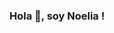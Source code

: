 ### Hola 👋, soy Noelia !

<!--
**NoeliaSS/NoeliaSS** is a ✨ _special_ ✨ repository because its `README.md` (this file) appears on your GitHub profile.

- 🔭 Me desempeño laboralmente como  Profesora en Química y Físico-Química en el Nivel Medio.
- 🌱 Actualmente me encuentro estudiando Desarrollo Web Full Stack.
- 👯 Estoy en búsqueda de nuevos desafíos que me permitan crecer profesionalmente en articulación con el área IT, por la cual siempre tuve fuerte interés.   
- 🤔 Busco oportunidades para fortalecer mis habilidades y  cumplir con el objetivo de especializarme en una tecnología. Y desenvolvrme con eficacia en una equipo de  trabao.
- 📫 How to reach me: noelia.ss86@gmail.com
- ⚡ Fun fact:  Melómana y  fanática de las guitarras eléctricas.
-->
